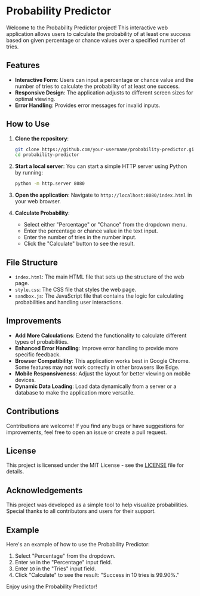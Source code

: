 # Probability Predictor

Welcome to the Probability Predictor project! This interactive web application allows users to calculate the probability of at least one success based on given percentage or chance values over a specified number of tries.

## Features

- **Interactive Form**: Users can input a percentage or chance value and the number of tries to calculate the probability of at least one success.
- **Responsive Design**: The application adjusts to different screen sizes for optimal viewing.
- **Error Handling**: Provides error messages for invalid inputs.

## How to Use

1. **Clone the repository**:
    ```sh
    git clone https://github.com/your-username/probability-predictor.git
    cd probability-predictor
    ```

2. **Start a local server**: You can start a simple HTTP server using Python by running:
    ```sh
    python -m http.server 8080
    ```

3. **Open the application**: Navigate to `http://localhost:8080/index.html` in your web browser.

4. **Calculate Probability**:
    - Select either "Percentage" or "Chance" from the dropdown menu.
    - Enter the percentage or chance value in the text input.
    - Enter the number of tries in the number input.
    - Click the "Calculate" button to see the result.

## File Structure

- `index.html`: The main HTML file that sets up the structure of the web page.
- `style.css`: The CSS file that styles the web page.
- `sandbox.js`: The JavaScript file that contains the logic for calculating probabilities and handling user interactions.

## Improvements

- **Add More Calculations**: Extend the functionality to calculate different types of probabilities.
- **Enhanced Error Handling**: Improve error handling to provide more specific feedback.
- **Browser Compatibility**: This application works best in Google Chrome. Some features may not work correctly in other browsers like Edge.
- **Mobile Responsiveness**: Adjust the layout for better viewing on mobile devices.
- **Dynamic Data Loading**: Load data dynamically from a server or a database to make the application more versatile.

## Contributions

Contributions are welcome! If you find any bugs or have suggestions for improvements, feel free to open an issue or create a pull request.

## License

This project is licensed under the MIT License - see the [LICENSE](LICENSE) file for details.

## Acknowledgements

This project was developed as a simple tool to help visualize probabilities. Special thanks to all contributors and users for their support.

## Example

Here's an example of how to use the Probability Predictor:

1. Select "Percentage" from the dropdown.
2. Enter `50` in the "Percentage" input field.
3. Enter `10` in the "Tries" input field.
4. Click "Calculate" to see the result: "Success in 10 tries is 99.90%."

Enjoy using the Probability Predictor!
